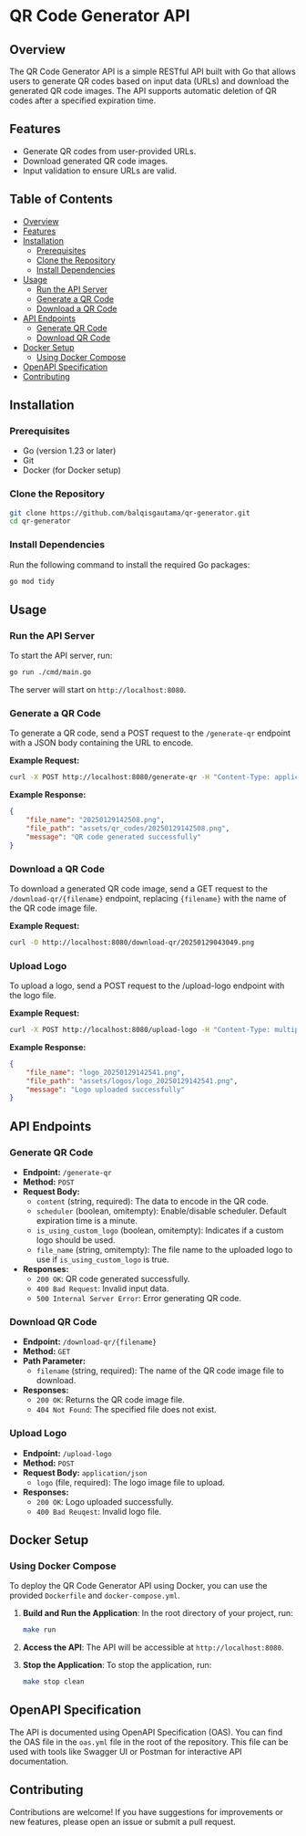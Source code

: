 # QR Code Generator API

## Overview
The QR Code Generator API is a simple RESTful API built with Go that allows users to generate QR codes based on input data (URLs) and download the generated QR code images. The API supports automatic deletion of QR codes after a specified expiration time.

## Features
- Generate QR codes from user-provided URLs.
- Download generated QR code images.
- Input validation to ensure URLs are valid.

## Table of Contents
- [Overview](#overview)
- [Features](#features)
- [Installation](#installation)
  - [Prerequisites](#prerequisites)
  - [Clone the Repository](#clone-the-repository)
  - [Install Dependencies](#install-dependencies)
- [Usage](#usage)
  - [Run the API Server](#run-the-api-server)
  - [Generate a QR Code](#generate-a-qr-code)
  - [Download a QR Code](#download-a-qr-code)
- [API Endpoints](#api-endpoints)
  - [Generate QR Code](#generate-qr-code)
  - [Download QR Code](#download-qr-code)
- [Docker Setup](#docker-setup)
  - [Using Docker Compose](#using-docker-compose)
- [OpenAPI Specification](#openapi-specification)
- [Contributing](#contributing)

## Installation

### Prerequisites
- Go (version 1.23 or later)
- Git
- Docker (for Docker setup)

### Clone the Repository
```bash
git clone https://github.com/balqisgautama/qr-generator.git
cd qr-generator
```

### Install Dependencies
Run the following command to install the required Go packages:
```bash
go mod tidy
```

## Usage

### Run the API Server
To start the API server, run:
```bash
go run ./cmd/main.go
```
The server will start on `http://localhost:8080`.

### Generate a QR Code
To generate a QR code, send a POST request to the `/generate-qr` endpoint with a JSON body containing the URL to encode.

**Example Request:**
```bash
curl -X POST http://localhost:8080/generate-qr -H "Content-Type: application/json" -d '{"content": "https://github.com/balqisgautama/generate-qr", "is_scheduler_delete_on": true, "is_using_custom_logo": true, "file_name": "qr_20250130135140.png"}'
```

**Example Response:**
```json
{
    "file_name": "20250129142508.png",
    "file_path": "assets/qr_codes/20250129142508.png",
    "message": "QR code generated successfully"
}
```

### Download a QR Code
To download a generated QR code image, send a GET request to the `/download-qr/{filename}` endpoint, replacing `{filename}` with the name of the QR code image file.

**Example Request:**
```bash
curl -O http://localhost:8080/download-qr/20250129043049.png
```

### Upload Logo
To upload a logo, send a POST request to the /upload-logo endpoint with the logo file.

**Example Request:**
```bash
curl -X POST http://localhost:8080/upload-logo -H "Content-Type: multipart/form-data" -F "image=@/path/to/logo.png"
```

**Example Response:**
```json
{
    "file_name": "logo_20250129142541.png",
    "file_path": "assets/logos/logo_20250129142541.png",
    "message": "Logo uploaded successfully"
}
```

## API Endpoints

### Generate QR Code
- **Endpoint:** `/generate-qr`
- **Method:** `POST`
- **Request Body:**
  - `content` (string, required): The data to encode in the QR code.
  - `scheduler` (boolean, omitempty): Enable/disable scheduler. Default expiration time is a minute.
  - `is_using_custom_logo` (boolean, omitempty): Indicates if a custom logo should be used.
  - `file_name` (string, omitempty): The file name to the uploaded logo to use if `is_using_custom_logo` is true.
- **Responses:**
  - `200 OK`: QR code generated successfully.
  - `400 Bad Request`: Invalid input data.
  - `500 Internal Server Error`: Error generating QR code.

### Download QR Code
- **Endpoint:** `/download-qr/{filename}`
- **Method:** `GET`
- **Path Parameter:**
  - `filename` (string, required): The name of the QR code image file to download.
- **Responses:**
  - `200 OK`: Returns the QR code image file.
  - `404 Not Found`: The specified file does not exist.

### Upload Logo
- **Endpoint:** `/upload-logo`
- **Method:** `POST`
- **Request Body:** `application/json`
  - `logo` (file, required): The logo image file to upload.
- **Responses:**
  - `200 OK`: Logo uploaded successfully.
  - `400 Bad Reuqest`: Invalid logo file.

## Docker Setup

### Using Docker Compose
To deploy the QR Code Generator API using Docker, you can use the provided `Dockerfile` and `docker-compose.yml`.

1. **Build and Run the Application**:
   In the root directory of your project, run:
   ```bash
   make run
   ```

2. **Access the API**:
   The API will be accessible at `http://localhost:8080`.

3. **Stop the Application**:
   To stop the application, run:
   ```bash
   make stop clean
   ```

## OpenAPI Specification
The API is documented using OpenAPI Specification (OAS). You can find the OAS file in the `oas.yml` file in the root of the repository. This file can be used with tools like Swagger UI or Postman for interactive API documentation.

## Contributing
Contributions are welcome! If you have suggestions for improvements or new features, please open an issue or submit a pull request.